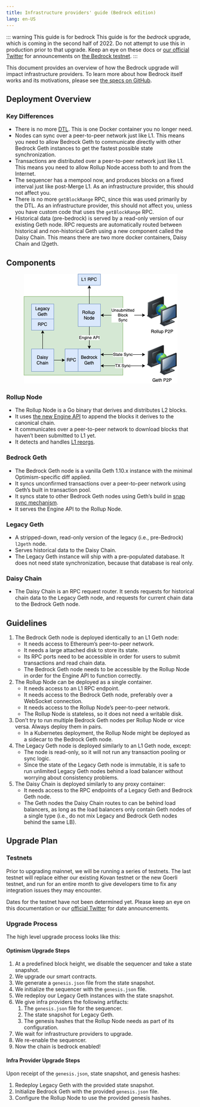 ```yaml
---
title: Infrastructure providers' guide (Bedrock edition)
lang: en-US
---
```


::: warning This guide is for bedrock
This guide is for the *bedrock* upgrade, which is coming in the second half of 2022.
Do not attempt to use this in production prior to that upgrade. Keep an eye on these docs or [our official Twitter](https://twitter.com/OPLabsPBC) for announcements on [the Bedrock testnet](#testnets).
:::

This document provides an overview of how the Bedrock upgrade will impact infrastructure providers. 
To learn more about how Bedrock itself works and its motivations, please see [the specs on GitHub](https://github.com/ethereum-optimism/optimism/tree/develop/specs).


## Deployment Overview

### Key Differences

- There is no more [DTL](../../how-optimism-works/#block-execution).
  This is one Docker container you no longer need.
- Nodes can sync over a peer-to-peer network just like L1.
  This means you need to allow Bedrock Geth to communicate directly with other Bedrock Geth instances to get the fastest possible state synchronization. 
- Transactions are distributed over a peer-to-peer network just like L1.
  This means you need to allow Rollup Node access both to and from the Internet.
- The sequencer has a mempool now, and produces blocks on a fixed interval just like post-Merge L1.
  As an infrastructure provider, this should not affect you.
- There is no more `getBlockRange` RPC, since this was used primarily by the DTL.
  As an infrastructure provider, this should not affect you, unless you have custom code that uses the `getBlockRange` RPC.
- Historical data (pre-bedrock) is served by a read-only version of our existing Geth node. 
  RPC requests are automatically routed between historical and non-historical Geth using a new component called the Daisy Chain.
  This means there are two more docker containers, Daisy Chain and l2geth.

## Components

<center>

![Components-Providers.drawio.png](../../../assets/docs/guides/infra/Components-Providers.drawio.png)

</center>

### Rollup Node

- The Rollup Node is a Go binary that derives and distributes L2 blocks.
- It uses [the new Engine API](https://github.com/ethereum/execution-apis/blob/main/src/engine/specification.md#core) to append the blocks it derives to the canonical chain.
- It communicates over a peer-to-peer network to download blocks that haven’t been submitted to L1 yet.
- It detects and handles [L1 reorgs](https://cointelegraph.com/explained/what-is-chain-reorganization-in-blockchain-technology).

### Bedrock Geth

- The Bedrock Geth node is a vanilla Geth 1.10.x instance with the minimal Optimism-specific diff applied.
- It syncs unconfirmed transactions over a peer-to-peer network using Geth’s built in transaction pool.
- It syncs state to other Bedrock Geth nodes using Geth’s build in [snap sync mechanism](https://github.com/ethereum/devp2p/blob/master/caps/snap.md).
- It serves the Engine API to the Rollup Node.

### Legacy Geth

- A stripped-down, read-only version of the legacy (i.e., pre-Bedrock) `l2geth` node.
- Serves historical data to the Daisy Chain.
- The Legacy Geth instance will ship with a pre-populated database. 
  It does not need state synchronization, because that database is real only.

### Daisy Chain

- The Daisy Chain is an RPC request router. It sends requests for historical chain data to the Legacy Geth node, and requests for current chain data to the Bedrock Geth node.


## Guidelines

1. The Bedrock Geth node is deployed identically to an L1 Geth node:
    - It needs access to Ethereum’s peer-to-peer network.
    - It needs a large attached disk to store its state.
    - Its RPC ports need to be accessible in order for users to submit transactions and read chain data.
    - The Bedrock Geth node needs to be accessible by the Rollup Node in order for the Engine API to function correctly.
2. The Rollup Node can be deployed as a single container.
    - It needs access to an L1 RPC endpoint.
    - It needs access to the Bedrock Geth node, preferably over a WebSocket connection.
    - It needs access to the Rollup Node’s peer-to-peer network.
    - The Rollup Node is stateless, so it does not need a writable disk.
3. Don’t try to run multiple Bedrock Geth nodes per Rollup Node or vice versa. Always deploy them in pairs.
    - In a Kubernetes deployment, the Rollup Node might be deployed as a sidecar to the Bedrock Geth node.
4. The Legacy Geth node is deployed similarly to an L1 Geth node, except:
    - The node is read-only, so it will not run any transaction pooling or sync logic.
    - Since the state of the Legacy Geth node is immutable, it is safe to run unlimited Legacy Geth nodes behind a load balancer without worrying about consistency problems.
5. The Daisy Chain is deployed similarly to any proxy container:
    - It needs access to the RPC endpoints of a Legacy Geth and Bedrock Geth node.
    - The Geth nodes the Daisy Chain routes to can be behind load balancers, as long as the load balancers only contain Geth nodes of a single type (i.e., do not mix Legacy and Bedrock Geth nodes behind the same LB).

## Upgrade Plan

### Testnets

Prior to upgrading mainnet, we will be running a series of testnets. 
The last testnet will replace either our existing Kovan testnet or the new Goerli testnet, and run for an entire month to give developers time to fix any integration issues they may encounter.

Dates for the testnet have not been determined yet. 
Please keep an eye on this documentation or our [official Twitter](https://twitter.com/OPLabsPBC) for date announcements.

### Upgrade Process

The high level upgrade process looks like this:

#### Optimism Upgrade Steps

1. At a predefined block height, we disable the sequencer and take a state snapshot.
2. We upgrade our smart contracts.
3. We generate a `genesis.json` file from the state snapshot.
4. We initialize the sequencer with the `genesis.json` file.
5. We redeploy our Legacy Geth instances with the state snapshot.
6. We give infra providers the following artifacts:
    1. The `genesis.json` file for the sequencer.
    2. The state snapshot for Legacy Geth.
    3. The genesis hashes that the Rollup Node needs as part of its configuration.
7. We wait for infrastructure providers to upgrade.
8. We re-enable the sequencer.
9. Now the chain is bedrock enabled!

#### Infra Provider Upgrade Steps

Upon receipt of the `genesis.json`, state snapshot, and genesis hashes:

1. Redeploy Legacy Geth with the provided state snapshot.
2. Initialize Bedrock Geth with the provided `genesis.json` file.
3. Configure the Rollup Node to use the provided genesis hashes.
